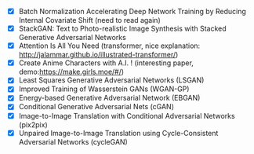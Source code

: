 - [x]  Batch Normalization Accelerating Deep Network Training by Reducing Internal Covariate Shift (need to read again)
- [x]  StackGAN: Text to Photo-realistic Image Synthesis with Stacked Generative Adversarial Networks
- [x]  Attention Is All You Need (transformer, nice explanation: http://jalammar.github.io/illustrated-transformer/)
- [x]  Create Anime Characters with A.I. ! (interesting paper, demo:https://make.girls.moe/#/)
- [x]  Least Squares Generative Adversarial Networks  (LSGAN)
- [x]  Improved Training of Wasserstein GANs  (WGAN-GP)
- [x]  Energy-based Generative Adversarial Network  (EBGAN)
- [x]  Conditional Generative Adversarial Nets  (cGAN)
- [x]  Image-to-Image Translation with Conditional Adversarial Networks (pix2pix)
- [x]  Unpaired Image-to-Image Translation using Cycle-Consistent Adversarial Networks (cycleGAN)

